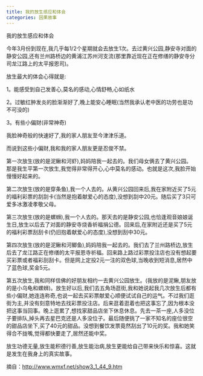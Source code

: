 ```yaml
---
title: 我的放生感应和体会
categories: 因果故事
---
```


	   
我的放生感应和体会

今年3月份到现在,我几乎每1/2个星期就会去放生1次。去过黄兴公园,静安寺对面的静安公园,还有兰州路桥边的黄浦江苏州河支流(那里靠近现在正在修缮的静安寺分司龙江路上的太平报恩司)。

放生最大的体会心得就是:

1。能感受到自己发善心,莫名的感动,心情舒畅,心如纸水

2。过敏红肿发炎的脸渐渐好了,晚上能安心睡眠(当然我承认老中医的功劳也是功不可没的)

3。有些小偏财(非常神奇)

我脸神奇般的快速好了,我的家人朋友至今津津乐道。

而说到这些小偏财,我和我的家人朋友更是忍俊不禁。

第一次放生(放的是泥鳅和河虾),妈妈陪我一起去的。我们母女俩去了黄兴公园。那是我生平第一次放生,我觉得非常得开心,心中莫名的感动。也就是这次,我脸开始慢慢好起来的。

第二次放生(放的是穿条鱼),我一个人去的。从黄兴公园回来后,我在家附近买了5元的福利彩票的刮刮卡(当然是抱着献爱心的态度),没想到刮中20元。随后买了3只可爱多冰激凌孝敬父母。

第三次放生(放的是螺蛳),我一个人去的。那天去的是静安公园,也恰逢观音娘娘诞生日,放生以后去了对面的静安寺烧香祈福捐公德。回来后,在家附近还是买了5元的福利彩票刮刮卡(仍旧抱着献爱心的态度),没想到刮中30元。

第四次放生(放的是泥鳅和河鲫鱼),妈妈陪我一起去的。我们去了兰州路桥边,放生后去了龙江路正在修缮的太平报恩寺祈福。回来路上路过彩票投注店也没有想起要买彩票或者福彩刮刮卡。但是网上定投2元一注的双色球,当晚收到短消息,居然中了蓝色球,奖金5元。

第五次放生,我和同样信佛的好朋友相约一去黄兴公园放生。(我放的是泥鳅,朋友放的是小乌龟和螺蛳)。放生好以后,我们去五角场逛街,我和她说起我几次放生后都有些小偏财,她连连称奇,也说一起去买彩票献爱心顺便试试自己的运气。不过我们逛街为主,并没有刻意特地去找彩票投注店。后来逛着逛着也把这事忘了,因为根本没把这事当回事。晚上逛累了,想找家甜品店坐下休息休息。先去一茶一座,人多没位子要排队,掉头再去星巴克还是人多没位子。最后随便挑了一家不知名的座位很空的甜品店坐下,买了40元的甜品。没想到餐饮发票竟然刮出了10元的奖。我和她笑得合不拢嘴,觉得都快要走了,居然还能中奖。

放生功德无量,放生能积德行善,放生能治病,放生更能给自己带来快乐和惊喜。这就是发生在我身上的真实故事。


摘自：http://www.wmxf.net/show3_1_44_9.htm